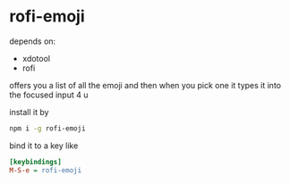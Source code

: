 # rofi-emoji

depends on:

* xdotool
* rofi

offers you a list of all the emoji and then when you
pick one it types it into the focused input 4 u

install it by

```sh
npm i -g rofi-emoji
```

bind it to a key like

```ini
[keybindings]
M-S-e = rofi-emoji
```
